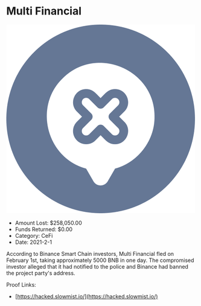 # Multi Financial
![Multi Financial](/rektimages/Multi-Financial.png)
- Amount Lost: $258,050.00
- Funds Returned: $0.00
- Category: CeFi
- Date: 2021-2-1

According to Binance Smart Chain investors, Multi Financial fled on February 1st, taking approximately 5000 BNB in one day. The compromised investor alleged that it had notified to the police and Binance had banned the project party's address.


Proof Links:
- [https://hacked.slowmist.io/](https://hacked.slowmist.io/)


